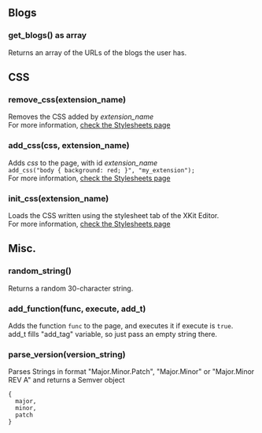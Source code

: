 ## Blogs

### get_blogs() as array
Returns an array of the URLs of the blogs the user has.

## CSS

### remove_css(extension_name)
Removes the CSS added by _extension_name_  
For more information, [check the Stylesheets page](https://github.com/atesh/XKit/wiki/Stylesheets)

### add_css(css, extension_name)
Adds _css_ to the page, with id _extension_name_  
`add_css("body { background: red; }", "my_extension");`  
For more information, [check the Stylesheets page](https://github.com/atesh/XKit/wiki/Stylesheets)

### init_css(extension_name)
Loads the CSS written using the stylesheet tab of the XKit Editor.  
For more information, [check the Stylesheets page](https://github.com/atesh/XKit/wiki/Stylesheets)


## Misc.
### random_string()
Returns a random 30-character string.

### add_function(func, execute, add_t)
Adds the function `func` to the page, and executes it if execute is `true`.  
add_t fills "add_tag" variable, so just pass an empty string there.

### parse_version(version_string)
Parses Strings in format "Major.Minor.Patch", "Major.Minor" or "Major.Minor REV A" and returns a Semver object
```
{
  major,
  minor,
  patch
}
```